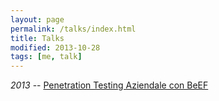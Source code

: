 ```yaml
---
layout: page
permalink: /talks/index.html
title: Talks
modified: 2013-10-28
tags: [me, talk]
---
```


*2013* -- [Penetration Testing Aziendale con BeEF](https://speakerdeck.com/gcattani/penetration-testing-aziendale-con-beef)

